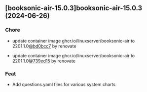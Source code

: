 

## [booksonic-air-15.0.3]booksonic-air-15.0.3 (2024-06-26)

### Chore



- update container image ghcr.io/linuxserver/booksonic-air to 2201.1.0[@bd0bcc7](https://github.com/bd0bcc7) by renovate

- update container image ghcr.io/linuxserver/booksonic-air to 2201.1.0[@739ed15](https://github.com/739ed15) by renovate

### Feat



- Add questions.yaml files for various system charts